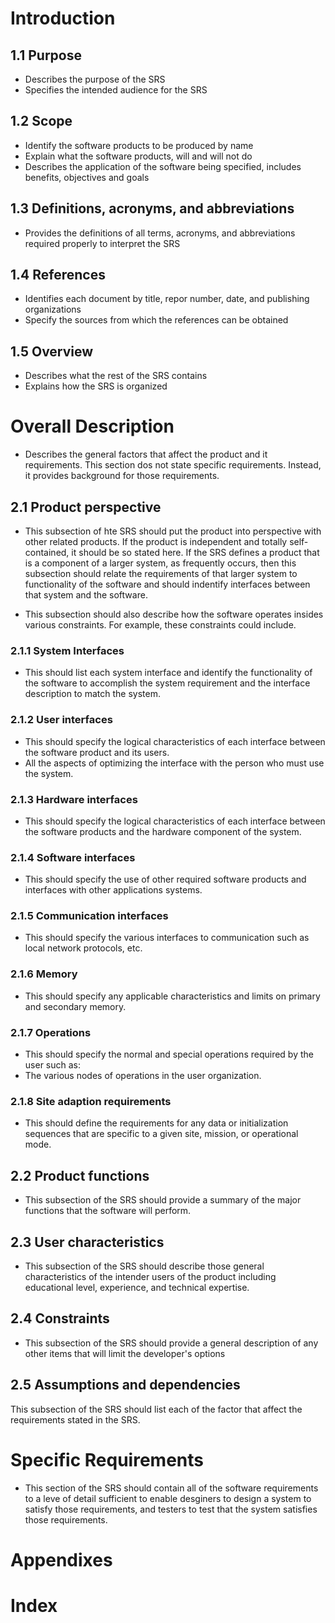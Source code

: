 # Introduction
## 1.1 Purpose
+ Describes the purpose of the SRS
+ Specifies the intended audience for the SRS
## 1.2 Scope
+ Identify the software products to be produced by name
+ Explain what the software products, will and will not do
+ Describes the application of the software being specified, includes benefits, objectives and goals
## 1.3 Definitions, acronyms, and abbreviations
+ Provides the definitions of all terms, acronyms, and abbreviations required properly to interpret the SRS
## 1.4 References
+ Identifies each document by title, repor number, date, and publishing organizations
+ Specify the sources from which the references can be obtained
## 1.5 Overview
+ Describes what the rest of the SRS contains
+ Explains how the SRS is organized
# Overall Description
+ Describes the general factors that affect the product and it requirements. This section dos not state specific requirements. Instead, it provides background for those requirements.
## 2.1 Product perspective
+ This subsection of hte SRS should put the product into perspective with other related products. 
  If the product is independent and totally self-contained, it should be so stated here. 
  If the SRS defines a product that is a component of a larger system, as frequently occurs, then
  this subsection should relate the requirements of that larger system to functionality of the software
  and should indentify interfaces between that system and the software.
  
+ This subsection should also describe how the software operates insides various constraints. For example, these constraints could include.

### 2.1.1 System Interfaces
+ This should list each system interface and identify the functionality of the software to accomplish the system requirement
  and the interface description to match the system.
### 2.1.2 User interfaces
+ This should specify the logical characteristics of each interface between the software product and its users.
+ All the aspects of optimizing the interface with the person who must use the system.

### 2.1.3 Hardware interfaces
+ This should specify the logical characteristics of each interface between the software products and the hardware
  component of the system.
### 2.1.4 Software interfaces
+ This should specify the use of other required software products and interfaces with other applications systems.

### 2.1.5 Communication interfaces
+ This should specify the various interfaces to communication such as local network protocols, etc.
### 2.1.6 Memory
+ This should specify any applicable characteristics and limits on primary and secondary memory.

### 2.1.7 Operations
+ This should specify the normal and special operations required by the user such as:
+ The various nodes of operations in the user organization.

### 2.1.8 Site adaption requirements
+ This should define the requirements for any data or initialization sequences that are specific to a given site, mission, or operational mode.
## 2.2 Product functions
+ This subsection of the SRS should provide a summary of the major functions that the software will perform.
## 2.3 User characteristics
+ This subsection of the SRS should describe those general characteristics of the intender users of the product including educational level, experience, and technical expertise.

## 2.4 Constraints
+ This subsection of the SRS should provide a general description of any other items that will limit the developer's options
## 2.5 Assumptions and dependencies
This subsection of the SRS should list each of the factor that affect the requirements stated in the SRS.

# Specific Requirements
+ This section of the SRS should contain all of the software requirements to a leve of detail sufficient to enable desginers to design a system to satisfy those requirements, and testers
  to test that the system satisfies those requirements.

# Appendixes

# Index